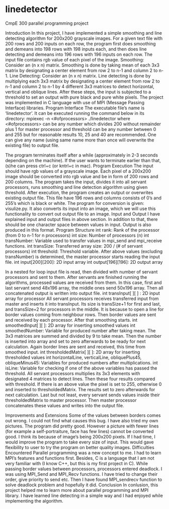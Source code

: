 # linedetector
CmpE 300 parallel programming project

Introduction
In this project, I have implemented a simple smoothing and line detecting algorithm for 200x200 grayscale images. For a given text file with 200 rows and 200 inputs on each row, the program first does smoothing and demeans into 198 rows with 198 inputs each, and then does line detecting and demeans into 196 rows with 196 inputs on each row. The input file contains rgb value of each pixel of the image.
Smoothing: Consider an (n x n) matrix. Smoothing is done by taking mean of each 3x3 matrix by designating a center element from row 2 to n-1 and column 2 to n-1.
Line Detecting: Consider an (n x n) matrix. Line detecting is done by multiplying each 3x3 matrix by designating a center element from row 2 to n-1 and column 2 to n-1 by 4 different 3x3 matrices to detect horizontal, vertical and oblique lines.
After these steps, the input is subjected to a threshold to set an output with pure black and pure white pixels.
The project was implemented in C language with use of MPI (Message Passing Interface) libraries.
Program Interface
The executable file’s name is ‘linedetector’. It can be executed running the command below in its directory:
mpiexec -n <#ofprocessors> ./linedetector <inputfile> <outputfile> <threshold>
where <#ofprocessors> can be any number which divides 200 without remainder plus 1 for master processor and threshold can be any number between 0 and 255 but for reasonable results 10, 25 and 40 are recommended. One can give any name (using same name more than once will overwrite the existing file) to output file.
  
 The program terminates itself after a while (approximately in 2-3 seconds depending on the machine). If the user wants to terminate earlier than that, (s)he can press ctrl+c (or kntrl+c in mac).
Program Execution
The input should have rgb values of a grayscale image. Each pixel of a 200x200 image should be converted into rgb value and be in form of 200 rows and 200 columns. The program takes the input, divides it into all servant processors, runs smoothing and line detection algorithm using given threshold.
After execution, the program creates an output or overwrites existing output file. This file have 196 rows and columns consists of 0’s and 255’s which is black or white.
The program for conversion is given: visulize.py. It also converts its input into an image, which we will use this functionality to convert out output file to an image.
Input and Output
I have explained input and output files in above section. In addition to that, there should be one character space between values in input. Output is also produced in this format.
Program Structure
int rank: Rank of the processor (from 0 to n-1 for n processors)
int size: Number of processors (n)
int transNumber: Variable used to transfer values in mpi_send and mpi_receive
functions.
int transSize: Transferred array size: 200 / (# of servant processors)
int threshold: Threshold variable.
After above values (excluding transNumber) is determined, the master processor
starts reading the input file.
int input[200][200]: 2D input array int output[196][196]: 2D output array
   
 In a nested for loop input file is read, then divided with number of servant processors and sent to them. After servants are finished running the algorithms, processed values are received from them. In this case, first and last servant send 48x196 array, the middle ones send 50x196 array. Then all concatenated output is written into output file.
int transInput[ ][ ] : 2D input array for processor
All servant processors receives transferred input from master and inserts it into transInput. Its size is transSize+1 for first and last, and transSize+2 for processors in the middle. It is because to open a line for border values coming from neighbour rows. Then border values are sent and received by each processor. After that smoothing starts.
int smoothedInput[ ][ ]: 2D array for inserting smoothed values
int smoothedNumber: Variable for produced number after taking mean.
The 3x3 matrices are summed and divided by 9 to take mean. Then the number is
inserted into array and set to zero afterwards to be ready for next calculation. Again border lines are sent and received, this time from smoothed input.
int thresholdedMatrix[ ][ ]: 2D array for inserting thresholded values
int horizontalLine, verticalLine, obliquePlus45, obliqueMinus45: Variables for produced numbers after multiplications.
int isLine: Variable for checking if one of the above variables has passed the threshold.
All servant processors multiplies its 3x3 elements with designated 4 matrices to detect lines. Then these four results compared with threshold. If there is an above value the pixel is set to 255, otherwise 0 and inserted to thresholdedMatrix. The results set to zero afterwards for next calculation.
Last but not least, every servant sends values inside their thresholdedMatrix to master processor. Then master processor concatenates these values and writes into the output file.
 
Improvements and Extensions
Some of the values between borders comes out wrong. I could not find what causes this bug. I have also tried my own pictures. The program did pretty good. However a picture with fewer lines (for example a self-portraiture, face has few lines) cannot be converted good. I think its because of image’s being 200x200 pixels. If I had time, I would improve the program to take every size of input. This would gave flexibility to user to try the program on better quality images.
Difficulties Encountered
Parallel programming was a new concept to me. I had to learn MPI’s features and functions first. Besides, C is a language that I am not very familiar with (I know C++, but this is my first project in C).
While passing border values between processors, processors entered deadlock. I was using MPI_Send and MPI_Recv functions. I have tried to change their order, give priority to send etc. Then I have found MPI_sendrecv function to solve deadlock problem and hopefully it did.
Conclusion
In conlusion, this project helped me to learn more about parallel programming and MPI library. I have learned line detecting in a simple way and I had enjoyed while implementing the algorithm.
